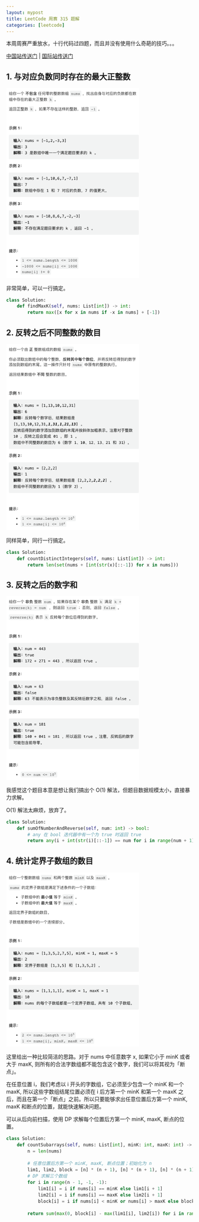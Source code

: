 ```yaml
---
layout: mypost
title: LeetCode 周赛 315 题解
categories: [leetcode]
---
```


本周周赛严重放水，十行代码过四题，而且并没有使用什么奇葩的技巧。。。

[中国站传送门](https://leetcode.cn/contest/weekly-contest-315/) | [国际站传送门](https://leetcode.com/contest/weekly-contest-315/)

## 1. 与对应负数同时存在的最大正整数

<img src="../../posts/2022-leetcode/lc-wk-315-p1.png" alt="image" style="zoom:80%;" />

非常简单，可以一行搞定。

```py
class Solution:
    def findMaxK(self, nums: List[int]) -> int:
        return max([x for x in nums if -x in nums] + [-1])
```

## 2. 反转之后不同整数的数目

<img src="../../posts/2022-leetcode/lc-wk-315-p2.png" alt="image" style="zoom:80%;" />

同样简单，同行一行搞定。

```py
class Solution:
    def countDistinctIntegers(self, nums: List[int]) -> int:
        return len(set(nums + [int(str(x)[::-1]) for x in nums]))
```

## 3. 反转之后的数字和

<img src="../../posts/2022-leetcode/lc-wk-315-p3.png" alt="image" style="zoom:80%;" />

我感觉这个题目本意是想让我们搞出个 O(1) 解法，但题目数据规模太小，直接暴力求解。

O(1) 解法太麻烦，放弃了。

```py
class Solution:
    def sumOfNumberAndReverse(self, num: int) -> bool:
        # any 在 bool 迭代器中有一个为 true 时返回 true
        return any(i + int(str(i)[::-1]) == num for i in range(num + 1))
```

## 4. 统计定界子数组的数目

<img src="../../posts/2022-leetcode/lc-wk-315-p4.png" alt="image" style="zoom:80%;" />

这里给出一种比较简洁的思路。对于 nums 中任意数字 x, 如果它小于 minK 或者大于 maxK, 则所有的合法字数组都不能包含这个数字，我们可以将其视为「断点」。

在任意位置 i，我们考虑以 i 开头的字数组，它必须至少包含一个 minK 和一个 maxK, 所以这些字数组结尾位置必须在 i 后方第一个 minK 和第一个 maxK 之后，而且在第一个「断点」之前。所以只要能够求出任意位置后方第一个 minK, maxK 和断点的位置，就能快速解决问题。

可以从后向前扫描，使用 DP 求解每个位置后方第一个 minK, maxK, 断点的位置。

```py
class Solution:
    def countSubarrays(self, nums: List[int], minK: int, maxK: int) -> int:
        n = len(nums)
        
        # 任意位置后方第一个 minK, maxK, 断点位置；初始化为 n
        lim1, lim2, block = [n] * (n + 1), [n] * (n + 1), [n] * (n + 1)
        # DP 求解三个数组
        for i in range(n - 1, -1, -1):
            lim1[i] = i if nums[i] == minK else lim1[i + 1]
            lim2[i] = i if nums[i] == maxK else lim2[i + 1]
            block[i] = i if nums[i] < minK or nums[i] > maxK else block[i + 1]
        
        return sum(max(0, block[i] - max(lim1[i], lim2[i]) for i in range(n))
```
